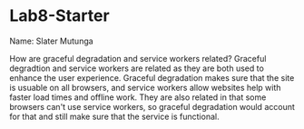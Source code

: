 # Lab8-Starter
Name: Slater Mutunga

How are graceful degradation and service workers related?
Graceful degradtion and service workers are related as they are both used to enhance the user experience. Graceful degradation
makes sure that the site is usuable on all browsers, and service workers allow websites help with faster load times and offline
work. They are also related in that some browsers can't use service workers, so graceful degradation would account for that
and still make sure that the service is functional.